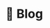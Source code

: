 ---
title: 💬 Blog

aliases: ["/blog/"]

# View.
#   1 = List
#   2 = Compact
#   3 = Card
view: 2

# Optional header image (relative to `static/img/` folder).
header: 
  image: "blog-header.jpg"
  caption: "Imagen adaptada de [**inspirexpressmiami**](https://pixabay.com/es/users/inspirexpressmiami-263260/) en [Pixabay](https://pixabay.com/es/)"
---